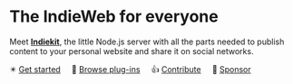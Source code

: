 # The IndieWeb for everyone

Meet **[Indiekit](https://getindiekit.com/)**, the little Node.js server with all the parts needed to publish content to your personal website and share it on social&nbsp;networks.

✴️&nbsp;[Get started](https://getindiekit.com/get-started)&nbsp;&nbsp;&nbsp;&nbsp;
🎒&nbsp;[Browse plug-ins](https://getindiekit.com/plugins/)&nbsp;&nbsp;&nbsp;&nbsp;
👍&nbsp;[Contribute](https://getindiekit.com/contributing)&nbsp;&nbsp;&nbsp;&nbsp;
💟&nbsp;[Sponsor](https://github.com/sponsors/getindiekit)
